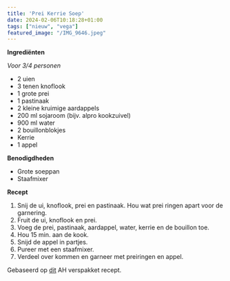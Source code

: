 ```yaml
---
title: 'Prei Kerrie Soep'
date: 2024-02-06T10:18:28+01:00
tags: ["nieuw", "vega"]
featured_image: "/IMG_9646.jpeg"
---
```


**Ingrediënten**

*Voor 3/4 personen*
- 2 uien
- 3 tenen knoflook
- 1 grote prei
- 1 pastinaak
- 2 kleine kruimige aardappels
- 200 ml sojaroom (bijv. alpro kookzuivel)
- 900 ml water
- 2 bouillonblokjes
- Kerrie
- 1 appel

**Benodigdheden**
- Grote soeppan
- Staafmixer

**Recept**
1. Snij de ui, knoflook, prei en pastinaak. Hou wat prei ringen apart voor de garnering.
2. Fruit de ui, knoflook en prei.
3. Voeg de prei, pastinaak, aardappel, water, kerrie en de bouillon toe.
4. Hou 15 min. aan de kook.
5. Snijd de appel in partjes.
6. Pureer met een staafmixer.
7. Verdeel over kommen en garneer met preiringen en appel.

Gebaseerd op [dit](https://www.ah.nl/allerhande/recept/R-R1199352/ah-excellent-verspakket-prei-kerrie-soep) AH verspakket recept.
